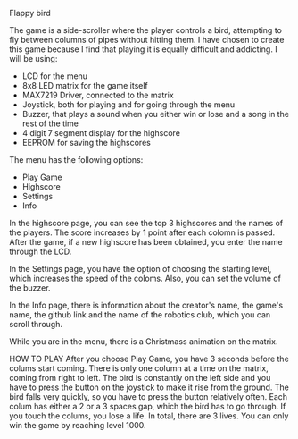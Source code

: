 Flappy bird

The game is a side-scroller where the player controls a bird, attempting to fly between columns of pipes without hitting them. I have chosen to create this game because I find that playing it is equally difficult and addicting. I will be using:
- LCD for the menu
- 8x8 LED matrix for the game itself
- MAX7219 Driver, connected to the matrix
- Joystick, both for playing and for going through the menu
- Buzzer, that plays a sound when you either win or lose and a song in the rest of the time
- 4 digit 7 segment display for the highscore
- EEPROM for saving the highscores

The menu has the following options:
- Play Game
- Highscore
- Settings
- Info

In the highscore page, you can see the top 3 highscores and the names of the players. The score increases by 1 point after each colomn is passed. After the game, if a new highscore has been obtained, you enter the name through the LCD.

In the Settings page, you have the option of choosing the starting level, which increases the speed of the coloms. Also, you can set the volume of the buzzer.

In the Info page, there is information about the creator's name, the game's name, the github link and the name of the robotics club, which you can scroll through.

While you are in the menu, there is a Christmass animation on the matrix.

HOW TO PLAY
After you choose Play Game, you have 3 seconds before the colums start coming. There is only one column at a time on the matrix, coming from right to left. The bird is constantly on the left side and you have to press the button on the joystick to make it rise from the ground. The bird falls very quickly, so you have to press the button relatively often. Each colum has either a 2 or a 3 spaces gap, which the bird has to go through. If you touch the colums, you lose a life. In total, there are 3 lives. You can only win the game by reaching level 1000.
